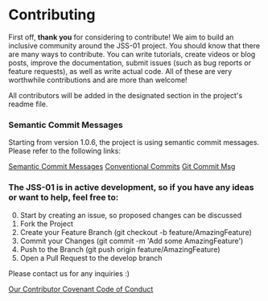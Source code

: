 # Contributing

First off, **thank you** for considering to contribute! We aim to build an
inclusive community around the JSS-01 project. You should know that there
are many ways to contribute. You can write tutorials, create videos or blog posts,
improve the documentation, submit issues (such as bug reports or feature requests), as well as write actual code. 
All of these are very worthwhile contributions and are more than welcome!

All contributors will be added in the designated section in the project's readme file.



### Semantic Commit Messages
Starting from version 1.0.6, the project is using semantic commit messages. Please refer to the following links:

[Semantic Commit Messages](https://sparkbox.com/foundry/semantic_commit_messages)
[Conventional Commits](https://www.conventionalcommits.org/en/v1.0.0/)
[Git Commit Msg](http://karma-runner.github.io/1.0/dev/git-commit-msg.html)



### The JSS-01 is in active development, so if you have any ideas or want to help, feel free to:

0. Start by creating an issue, so proposed changes can be discussed
1. Fork the Project
2. Create your Feature Branch (git checkout -b feature/AmazingFeature)
3. Commit your Changes (git commit -m 'Add some AmazingFeature')
4. Push to the Branch (git push origin feature/AmazingFeature)
5. Open a Pull Request to the develop branch

Please contact us for any inquiries :)



[Our Contributor Covenant Code of Conduct](https://github.com/michaelkolesidis/javascript-software-synthesizer/blob/main/CODE_OF_CONDUCT.md)
